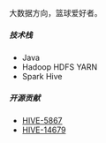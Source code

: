 大数据方向，篮球爱好者。

##### 技术栈

- Java
- Hadoop HDFS YARN
- Spark Hive


##### 开源贡献

- [HIVE-5867][1]
- [HIVE-14679][2]

[1]: https://issues.apache.org/jira/browse/HIVE-5867
[2]: https://issues.apache.org/jira/browse/HIVE-14679
